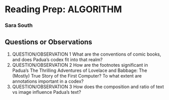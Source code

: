 # Reading Prep: ALGORITHM

### Sara South

## Questions or Observations

1. QUESTION/OBSERVATION 1 What are the conventions of comic books, and does Padua’s codex fit into that realm? 
2. QUESTION/OBSERVATION 2 How are the footnotes significant in Padua’s The Thrilling Adventures of Lovelace and Babbage: The (Mostly) True Story of the First Computer? To what extent are annotations important in a codex?
3. QUESTION/OBSERVATION 3 How does the composition and ratio of text vs image influence Padua’s text?


